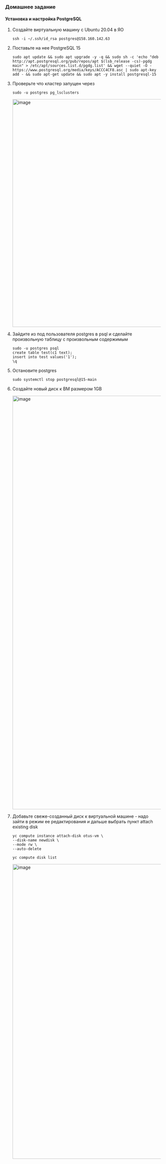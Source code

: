 ### Домашнее задание
#### Установка и настройка PostgreSQL

1. Cоздайте виртуальную машину c Ubuntu 20.04 в ЯО
   ```
   ssh -i ~/.ssh/id_rsa postgres@158.160.142.63
   ```
2. Поставьте на нее PostgreSQL 15
   ```
   sudo apt update && sudo apt upgrade -y -q && sudo sh -c 'echo "deb http://apt.postgresql.org/pub/repos/apt $(lsb_release -cs)-pgdg main" > /etc/apt/sources.list.d/pgdg.list' && wget --quiet -O - https://www.postgresql.org/media/keys/ACCC4CF8.asc | sudo apt-key add - && sudo apt-get update && sudo apt -y install postgresql-15
   ```
3. Проверьте что кластер запущен через
   ```
   sudo -u postgres pg_lsclusters
   ```

   <img width="736" alt="image" src="https://github.com/Ayna5/otus_postgres/assets/42717899/50b0997f-4ba3-4957-8977-f51e156d296e">
4. Зайдите из под пользователя postgres в psql и сделайте произвольную таблицу с произвольным содержимым
   ```
   sudo -u postgres psql
   create table test(c1 text);
   insert into test values('1');
   \q
   ```
5. Остановите postgres
   ```
   sudo systemctl stop postgresql@15-main
   ```
6. Создайте новый диск к ВМ размером 1GB
   
   <img width="1336" alt="image" src="https://github.com/Ayna5/otus_postgres/assets/42717899/d4d59372-4392-4296-be72-64884ff77b83">
7. Добавьте свеже-созданный диск к виртуальной машине - надо зайти в режим ее редактирования и дальше выбрать пункт attach existing disk
    ```
    yc compute instance attach-disk otus-vm \
    --disk-name newdisk \
    --mode rw \
    --auto-delete

    yc compute disk list
    ```

    <img width="952" alt="image" src="https://github.com/Ayna5/otus_postgres/assets/42717899/d2176d04-a963-4904-b765-2003d3d0edb6">


